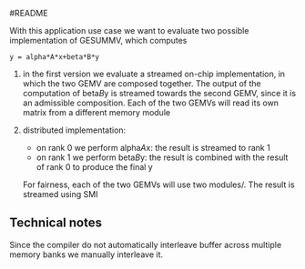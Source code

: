 #README

With this application use case we want to evaluate two possible implementation of GESUMMV, which computes
	
	y = alpha*A*x+beta*B*y

1. in the first version we evaluate a streamed on-chip implementation, in which the two GEMV
	are composed together. The output of the computation of beta*B*y is streamed
	towards the second GEMV, since it is an admissible composition.
	Each of the two GEMVs will read its own matrix from a different memory module

2. distributed implementation:
	- on rank 0 we perform alpha*A*x: the result is streamed to rank 1
	- on rank 1 we perform beta*B*y: the result is combined with the result
		of rank 0 to produce the final y
	
    For fairness, each of the two GEMVs will use two modules/.
    The result is streamed using SMI


## Technical notes
Since the compiler do not automatically interleave buffer across multiple memory banks
we manually interleave it.

